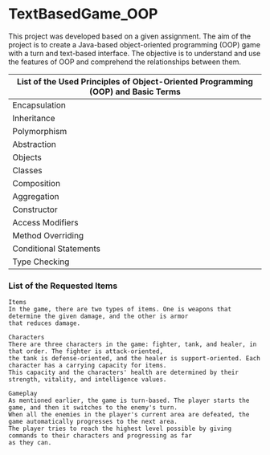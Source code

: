# TextBasedGame_OOP
This project was developed based on a given assignment. 
The aim of the project is to create a Java-based object-oriented programming (OOP) game with a turn and text-based interface. 
The objective is to understand and use the features of OOP and comprehend the relationships between them.

|List of the Used Principles of Object-Oriented Programming (OOP) and Basic Terms|
|-------------------------|
| Encapsulation |
| Inheritance |
| Polymorphism |
| Abstraction |
| Objects |
| Classes |
| Composition |
| Aggregation |
| Constructor |
| Access Modifiers |
| Method Overriding |
| Conditional Statements |
| Type Checking |

### List of the Requested Items
    Items
    In the game, there are two types of items. One is weapons that determine the given damage, and the other is armor 
    that reduces damage.

    Characters
    There are three characters in the game: fighter, tank, and healer, in that order. The fighter is attack-oriented, 
    the tank is defense-oriented, and the healer is support-oriented. Each character has a carrying capacity for items. 
    This capacity and the characters' health are determined by their strength, vitality, and intelligence values.

    Gameplay
    As mentioned earlier, the game is turn-based. The player starts the game, and then it switches to the enemy's turn. 
    When all the enemies in the player's current area are defeated, the game automatically progresses to the next area. 
    The player tries to reach the highest level possible by giving commands to their characters and progressing as far 
    as they can.

